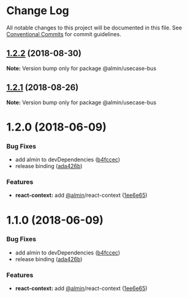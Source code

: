 # Change Log

All notable changes to this project will be documented in this file.
See [Conventional Commits](https://conventionalcommits.org) for commit guidelines.

<a name="1.2.2"></a>
## [1.2.2](https://github.com/almin/almin/compare/@almin/usecase-bus@1.2.1...@almin/usecase-bus@1.2.2) (2018-08-30)

**Note:** Version bump only for package @almin/usecase-bus





<a name="1.2.1"></a>
## [1.2.1](https://github.com/almin/almin/compare/@almin/usecase-bus@1.2.0...@almin/usecase-bus@1.2.1) (2018-08-26)

**Note:** Version bump only for package @almin/usecase-bus





<a name="1.2.0"></a>
# 1.2.0 (2018-06-09)


### Bug Fixes

* add almin to devDependencies ([b4fccec](https://github.com/almin/almin/commit/b4fccec))
* release binding ([ada426b](https://github.com/almin/almin/commit/ada426b))


### Features

* **react-context:** add [@almin](https://github.com/almin)/react-context ([1ee6e65](https://github.com/almin/almin/commit/1ee6e65))




<a name="1.1.0"></a>
# 1.1.0 (2018-06-09)


### Bug Fixes

* add almin to devDependencies ([b4fccec](https://github.com/almin/almin/commit/b4fccec))
* release binding ([ada426b](https://github.com/almin/almin/commit/ada426b))


### Features

* **react-context:** add [@almin](https://github.com/almin)/react-context ([1ee6e65](https://github.com/almin/almin/commit/1ee6e65))
